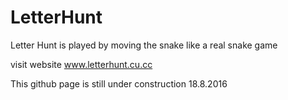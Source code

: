 # LetterHunt
Letter Hunt is played by moving the snake like a real snake game

visit website www.letterhunt.cu.cc

This github page is still under construction 18.8.2016
